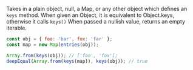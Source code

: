Takes in a plain object, null, a Map, or any other object which defines an `keys` method.
When given an Object, it is equivalent to Object.keys, otherwise it calls `keys()`
When passed a nullish value, returns an empty iterable.

```js
const obj = { foo: 'bar', fox: 'far' };
const map = new Map(entries(obj));

Array.from(keys(obj)); // ['foo', 'fox'];
deepEqual(Array.from(keys(map)), keys(obj)); // true
```
